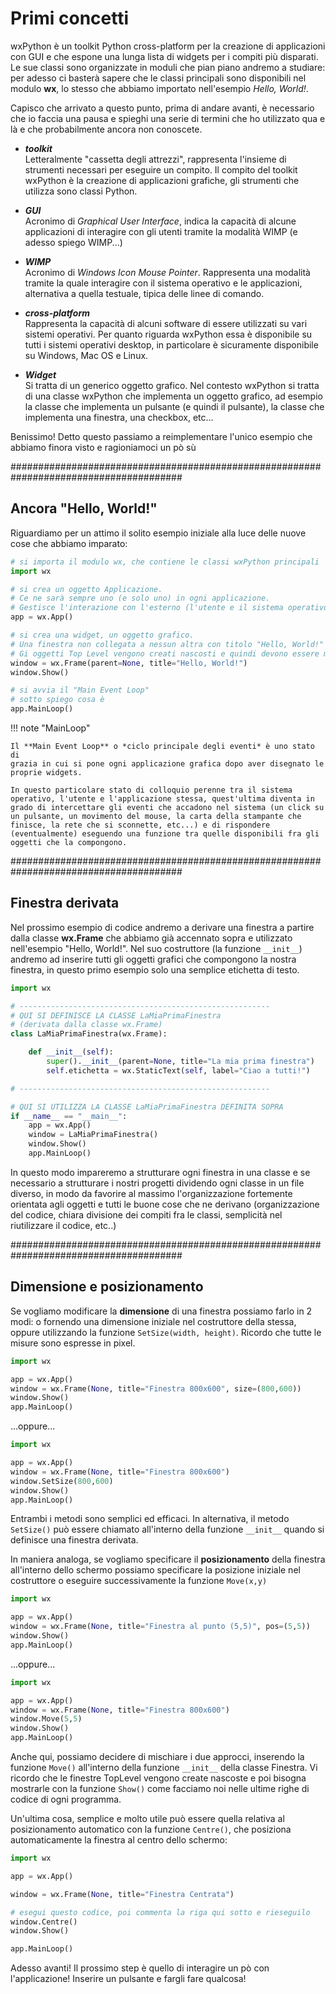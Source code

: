 # Primi concetti

wxPython è un toolkit Python cross-platform per la creazione di
applicazioni con GUI e che espone una lunga lista di widgets per i
compiti più disparati. Le sue classi sono organizzate in moduli che pian
piano andremo a studiare: per adesso ci basterà sapere che le classi
principali sono disponibili nel modulo **wx**, lo stesso che abbiamo
importato nell'esempio *Hello, World!*.

Capisco che arrivato a questo punto, prima di andare avanti, è
necessario che io faccia una pausa e spieghi una serie di termini che ho
utilizzato qua e là e che probabilmente ancora non conoscete.

* ***toolkit*** <br>
  Letteralmente "cassetta degli attrezzi", rappresenta l'insieme di strumenti necessari per eseguire un compito. 
  Il compito del toolkit wxPython è la creazione di applicazioni grafiche, gli strumenti che utilizza sono classi Python.

* ***GUI*** <br>
  Acronimo di *Graphical User Interface*, indica la capacità di alcune applicazioni di interagire con gli utenti 
  tramite la modalità WIMP (e adesso spiego WIMP...)

* ***WIMP*** <br>
  Acronimo di *Windows Icon Mouse Pointer*. Rappresenta una modalità tramite la quale interagire con il sistema operativo 
  e le applicazioni, alternativa a quella testuale, tipica delle linee di comando.

* ***cross-platform*** <br>
  Rappresenta la capacità di alcuni software di essere utilizzati su vari sistemi operativi. 
  Per quanto riguarda wxPython essa è disponibile su tutti i sistemi operativi desktop, in particolare è sicuramente 
  disponibile su Windows, Mac OS e Linux.

* ***Widget*** <br>
  Si tratta di un generico oggetto grafico. Nel contesto wxPython si tratta di una classe wxPython che implementa 
  un oggetto grafico, ad esempio la classe che implementa un pulsante (e quindi il pulsante), la classe che implementa una finestra, 
  una checkbox, etc...

Benissimo! Detto questo passiamo a reimplementare l'unico esempio che
abbiamo finora visto e ragioniamoci un pò sù


#######################################################################################
## Ancora "Hello, World!"

Riguardiamo per un attimo il solito esempio iniziale alla luce delle
nuove cose che abbiamo imparato:

``` python
# si importa il modulo wx, che contiene le classi wxPython principali
import wx

# si crea un oggetto Applicazione.
# Ce ne sarà sempre uno (e solo uno) in ogni applicazione.
# Gestisce l'interazione con l'esterno (l'utente e il sistema operativo)
app = wx.App()

# si crea una widget, un oggetto grafico. 
# Una finestra non collegata a nessun altra con titolo "Hello, World!"
# Gi oggetti Top Level vengono creati nascosti e quindi devono essere mostrati
window = wx.Frame(parent=None, title="Hello, World!")
window.Show()

# si avvia il "Main Event Loop"
# sotto spiego cosa è
app.MainLoop()
```

!!! note "MainLoop"

    Il **Main Event Loop** o *ciclo principale degli eventi* è uno stato di
    grazia in cui si pone ogni applicazione grafica dopo aver disegnato le
    proprie widgets.

    In questo particolare stato di colloquio perenne tra il sistema
    operativo, l'utente e l'applicazione stessa, quest'ultima diventa in
    grado di intercettare gli eventi che accadono nel sistema (un click su
    un pulsante, un movimento del mouse, la carta della stampante che
    finisce, la rete che si sconnette, etc...) e di rispondere
    (eventualmente) eseguendo una funzione tra quelle disponibili fra gli
    oggetti che la compongono.


#######################################################################################
## Finestra derivata

Nel prossimo esempio di codice andremo a derivare una finestra a partire
dalla classe **wx.Frame** che abbiamo già accennato sopra e utilizzato
nell'esempio "Hello, World!". Nel suo costruttore (la funzione `__init__`) andremo ad inserire tutti gli oggetti
grafici che compongono la nostra finestra, in questo primo esempio solo
una semplice etichetta di testo.

``` python
import wx

# --------------------------------------------------------
# QUI SI DEFINISCE LA CLASSE LaMiaPrimaFinestra
# (derivata dalla classe wx.Frame)
class LaMiaPrimaFinestra(wx.Frame):

    def __init__(self):
        super().__init__(parent=None, title="La mia prima finestra")
        self.etichetta = wx.StaticText(self, label="Ciao a tutti!")

# --------------------------------------------------------

# QUI SI UTILIZZA LA CLASSE LaMiaPrimaFinestra DEFINITA SOPRA
if __name__ == "__main__":
    app = wx.App()
    window = LaMiaPrimaFinestra()
    window.Show()
    app.MainLoop()
```

In questo modo impareremo a strutturare ogni finestra in una classe e se
necessario a strutturare i nostri progetti dividendo ogni classe in un
file diverso, in modo da favorire al massimo l'organizzazione
fortemente orientata agli oggetti e tutti le buone cose che ne derivano
(organizzazione del codice, chiara divisione dei compiti fra le classi,
semplicità nel riutilizzare il codice, etc..)


#######################################################################################
## Dimensione e posizionamento


Se vogliamo modificare la **dimensione** di una finestra possiamo farlo
in 2 modi: o fornendo una dimensione iniziale nel costruttore della
stessa, oppure utilizzando la funzione `SetSize(width, height)`. Ricordo che tutte le misure sono espresse in
pixel.

``` python
import wx

app = wx.App()   
window = wx.Frame(None, title="Finestra 800x600", size=(800,600))
window.Show()
app.MainLoop()
```

...oppure...

``` python
import wx

app = wx.App()   
window = wx.Frame(None, title="Finestra 800x600")
window.SetSize(800,600)
window.Show()
app.MainLoop()
```

Entrambi i metodi sono semplici ed efficaci. In alternativa, il metodo `SetSize()` può essere chiamato all'interno della funzione
`__init__` quando si definisce una finestra derivata.

In maniera analoga, se vogliamo specificare il **posizionamento** della
finestra all'interno dello schermo possiamo specificare la posizione
iniziale nel costruttore o eseguire successivamente la funzione `Move(x,y)`

``` python
import wx

app = wx.App()   
window = wx.Frame(None, title="Finestra al punto (5,5)", pos=(5,5))
window.Show()
app.MainLoop()
```

...oppure...

``` python
import wx

app = wx.App()   
window = wx.Frame(None, title="Finestra 800x600")
window.Move(5,5)
window.Show()
app.MainLoop()
```

Anche qui, possiamo decidere di mischiare i due approcci, inserendo la
funzione `Move()` all'interno della funzione `__init__` della classe Finestra. Vi ricordo che le
finestre TopLevel vengono create nascoste e poi bisogna mostrarle con la
funzione `Show()` come facciamo noi nelle ultime righe di
codice di ogni programma.

Un'ultima cosa, semplice e molto utile può essere quella relativa al
posizionamento automatico con la funzione `Centre()`, che
posiziona automaticamente la finestra al centro dello schermo:

``` python
import wx

app = wx.App()

window = wx.Frame(None, title="Finestra Centrata")

# esegui questo codice, poi commenta la riga qui sotto e rieseguilo
window.Centre()
window.Show()

app.MainLoop()
```

Adesso avanti! Il prossimo step è quello di interagire un pò con l'applicazione! 
Inserire un pulsante e fargli fare qualcosa!

